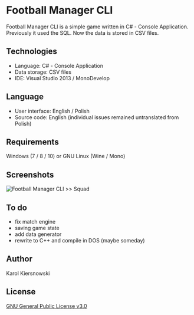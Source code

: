 Football Manager CLI
====================
Football Manager CLI is a simple game written in C# - Console Application. Previously it used the SQL. Now the data is stored in CSV files.

Technologies
------------
* Language: C# - Console Application
* Data storage: CSV files
* IDE: Visual Studio 2013 / MonoDevelop

Language
--------
* User interface: English / Polish
* Source code: English (individual issues remained untranslated from Polish)

Requirements
------------
Windows (7 / 8 / 10) or GNU Linux (Wine / Mono)

Screenshots
-----------
![Football Manager CLI >> Squad](http://karol-kiersnowski.prv.pl/img/projects/football-manager-cli.png)

To do
-----
* fix match engine
* saving game state
* add data generator
* rewrite to C++ and compile in DOS (maybe someday)

Author
------
Karol Kiersnowski

License
-------
[GNU General Public License v3.0](https://github.com/kargol92/football-manager-cli/blob/master/LICENSE)
